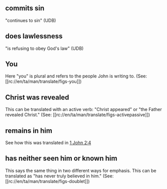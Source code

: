 ## commits sin ##

"continues to sin" (UDB)

## does lawlessness ##

"is refusing to obey God's law" (UDB)

## You ##

Here "you" is plural and refers to the people John is writing to. (See: [[rc://en/ta/man/translate/figs-you]])

## Christ was revealed ##

This can be translated with an active verb: "Christ appeared" or "the Father revealed Christ." (See: [[rc://en/ta/man/translate/figs-activepassive]])

## remains in him ##

See how this was translated in [1 John 2:4](../02/04.md)

## has neither seen him or known him ##

This says the same thing in two different ways for emphasis. This can be translated as "has never truly believed in him." (See: [[rc://en/ta/man/translate/figs-doublet]])